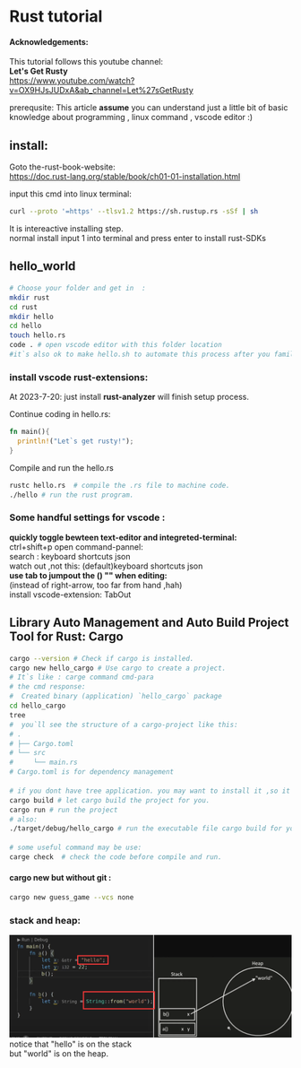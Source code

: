 # Rust tutorial

#### Acknowledgements:

This tutorial follows this youtube channel:  
**Let's Get Rusty**  
https://www.youtube.com/watch?v=OX9HJsJUDxA&ab_channel=Let%27sGetRusty  

prerequsite:
This article **assume** you can understand just a little bit of basic knowledge about programming , linux command , vscode editor :)  

## install:

Goto the-rust-book-website:  
https://doc.rust-lang.org/stable/book/ch01-01-installation.html  

input this cmd into linux terminal:

```sh
curl --proto '=https' --tlsv1.2 https://sh.rustup.rs -sSf | sh
```

It is intereactive installing step.  
normal install input 1 into terminal and press enter to install rust-SDKs  

## hello_world

```bash
# Choose your folder and get in  :
mkdir rust
cd rust
mkdir hello
cd hello
touch hello.rs
code . # open vscode editor with this folder location
#it`s also ok to make hello.sh to automate this process after you familiar with it.
```

### install vscode rust-extensions:

At 2023-7-20: just install **rust-analyzer** will finish setup process.  

Continue coding in hello.rs:

```rust
fn main(){
  println!("Let`s get rusty!");
}
```

Compile and run the hello.rs  

```bash
rustc hello.rs  # compile the .rs file to machine code.
./hello # run the rust program.
```

### Some handful settings for vscode :

**quickly toggle bewteen text-editor and integreted-terminal:**  
ctrl+shift+p open command-pannel:  
search : keyboard shortcuts json  
watch out ,not this: (default)keyboard shortcuts json  
**use tab to jumpout the () "" when editing:**  
(instead of right-arrow, too far from hand ,hah)  
install vscode-extension: TabOut  

## Library Auto Management and Auto Build Project Tool for Rust: Cargo

```bash
cargo --version # Check if cargo is installed.
cargo new hello_cargo # Use cargo to create a project.
# It`s like : carge command cmd-para
# the cmd response:
#  Created binary (application) `hello_cargo` package
cd hello_cargo
tree
#  you`ll see the structure of a cargo-project like this:
# .
# ├── Cargo.toml
# └── src
#     └── main.rs
# Cargo.toml is for dependency management

# if you dont have tree application. you may want to install it ,so it will be handy for you .
cargo build # let cargo build the project for you.
cargo run # run the project
# also:
./target/debug/hello_cargo # run the executable file cargo build for you

# some useful command may be use:
carge check  # check the code before compile and run.
```

#### cargo new but without git :

```bash
cargo new guess_game --vcs none
```

### stack and heap:

![stack_heap](image.png)  
notice that "hello" is on the stack  
but "world" is on the heap.  
